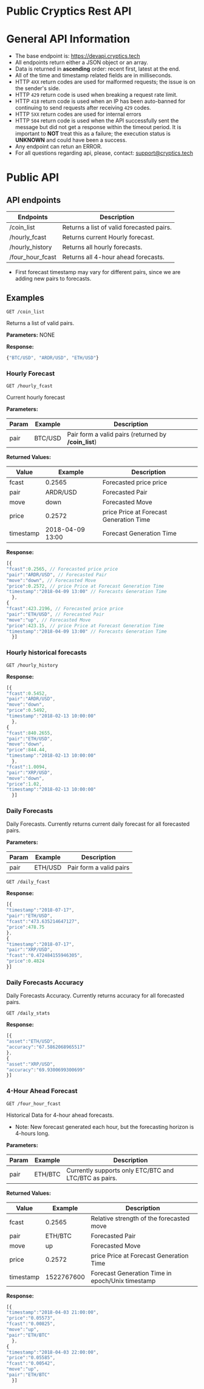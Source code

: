 # Public Cryptics Rest API
# General API Information
* The base endpoint is: https://devapi.cryptics.tech
* All endpoints return either a JSON object or an array.
* Data is returned in **ascending** order: recent first, latest at the end.
* All of the time and timestamp related fields are in milliseconds.
* HTTP `4XX` return codes are used for malformed requests;
  the issue is on the sender's side.
* HTTP `429` return code is used when breaking a request rate limit.
* HTTP `418` return code is used when an IP has been auto-banned for continuing to send requests after receiving `429` codes.
* HTTP `5XX` return codes are used for internal errors
* HTTP `504` return code is used when the API successfully sent the message
 but did not get a response within the timeout period.
It is important to **NOT** treat this as a failure; the execution status is
**UNKNOWN** and could have been a success.
* Any endpoint can retun an ERROR.
* For all questions regarding api, please, contact: support@cryptics.tech


# Public API


## API endpoints


Endpoints | Description
------------ | ------------
/coin_list | Returns a list of valid forecasted pairs.
/hourly_fcast | Returns current Hourly forecast.
/hourly_history | Returns all hourly forecasts.
/four_hour_fcast | Returns all 4-hour ahead forecasts.

* First forecast timestamp may vary for different pairs, since we are adding new pairs to forecasts.

## Examples

```
GET /coin_list
```
Returns a list of valid pairs.

**Parameters:**
NONE

**Response:**
```javascript
{"BTC/USD", "ARDR/USD", "ETH/USD"}
```

### Hourly Forecast
```
GET /hourly_fcast
```
Current hourly forecast

**Parameters:**

Param | Example | Description
------------ | ------------ | ------------
pair | BTC/USD | Pair form a valid pairs (returned by **/coin_list**)

**Returned Values:**

Value | Example | Description
------------ | ------------ | ------------
fcast | 0.2565 | Forecasted price price
pair | ARDR/USD | Forecasted Pair
move | down | Forecasted Move
price | 0.2572 | price Price at Forecast Generation Time
timestamp | 2018-04-09 13:00 | Forecast Generation Time

**Response:**
```javascript
[{
"fcast":0.2565, // Forecasted price price
"pair":"ARDR/USD", // Forecasted Pair
"move":"down", // Forecasted Move
"price":0.2572, // price Price at Forecast Generation Time
"timestamp":"2018-04-09 13:00" // Forecasts Generation Time
  },
{
"fcast":423.2196, // Forecasted price price
"pair":"ETH/USD", // Forecasted Pair
"move":"up", // Forecasted Move
"price":423.15, // price Price at Forecast Generation Time
"timestamp":"2018-04-09 13:00" // Forecasts Generation Time
  }]

```
### Hourly historical forecasts

```
GET /hourly_history

```
**Response:**
```javascript
[{
"fcast":0.5452,
"pair":"ARDR/USD",
"move":"down",
"price":0.5492,
"timestamp":"2018-02-13 10:00:00"
  },
{
"fcast":840.2655,
"pair":"ETH/USD",
"move":"down",
"price":844.44,
"timestamp":"2018-02-13 10:00:00"
  },
"fcast":1.0094,
"pair":"XRP/USD",
"move":"down",
"price":1.02,
"timestamp":"2018-02-13 10:00:00"
  }]

```




### Daily Forecasts 

Daily Forecasts. Currently returns current daily forecast for all forecasted pairs.

**Parameters:**

Param | Example | Description
------------ | ------------ | ------------
pair | ETH/USD | Pair form a valid pairs 


```
GET /daily_fcast

```
**Response:**
```javascript
[{
"timestamp":"2018-07-17",
"pair":"ETH/USD",
"fcast":"473.635214647127",
"price":478.75
},
{
"timestamp":"2018-07-17",
"pair":"XRP/USD",
"fcast":"0.472484155946305",
"price":0.4824
}]

```





### Daily Forecasts Accuracy

Daily Forecasts Accuracy. Currently returns accuracy for all forecasted pairs.


```
GET /daily_stats

```
**Response:**
```javascript
[{
"asset":"ETH/USD",
"accuracy":"67.5862068965517"
},
{
"asset":"XRP/USD",
"accuracy":"69.9300699300699"
}]

```




### 4-Hour Ahead Forecast
```
GET /four_hour_fcast
```
Historical Data for 4-hour ahead forecasts.

* Note: New forecast generated each hour, but the forecasting horizon is 4-hours long.

**Parameters:**

Param | Example | Description
------------ | ------------ | ------------
pair | ETH/BTC | Currently supports only ETC/BTC and LTC/BTC as pairs.

**Returned Values:**

Value | Example | Description
------------ | ------------ | ------------
fcast | 0.2565 | Relative strength of the forecasted move
pair | ETH/BTC | Forecasted Pair
move | up | Forecasted Move
price | 0.2572 | price Price at Forecast Generation Time
timestamp | 1522767600 | Forecast Generation Time in epoch/Unix timestamp

**Response:**
```javascript
[{
"timestamp":"2018-04-03 21:00:00",
"price":"0.05573",
"fcast":"0.00825",
"move":"up",
"pair":"ETH/BTC"
  },
{
"timestamp":"2018-04-03 22:00:00",
"price":"0.05585",
"fcast":"0.00542",
"move":"up",
"pair":"ETH/BTC"
  }]

```
